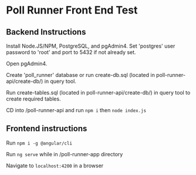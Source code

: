 # Poll Runner Front End Test

## Backend Instructions

Install Node.JS/NPM, PostgreSQL, and pgAdmin4.
Set 'postgres' user password to 'root' and port to 5432 if not already set.

Open pgAdmin4.

Create 'poll_runner' database or run create-db.sql (located in poll-runner-api/create-db/) in query tool.

Run create-tables.sql (located in poll-runner-api/create-db/) in query tool to create required tables.

CD into /poll-runner-api and run `npm i` then `node index.js`

## Frontend instructions

Run `npm i -g @angular/cli`

Run `ng serve` while in /poll-runner-app directory

Navigate to `localhost:4200` in a browser
